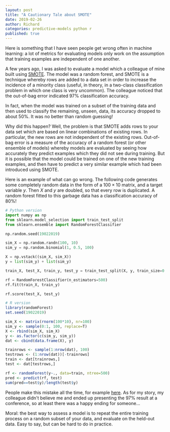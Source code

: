 ```yaml
---
layout: post
title: "A Cautionary Tale about SMOTE"
date: 2019-02-26
author: Richard
categories: predictive-models python r
published: true
---
```

Here is something that I have seen people get wrong often in machine learning: a lot of metrics for evaluating models only work on the
assumption that training examples are independent of one another.

A few years ago, I was asked to evaluate a model which a colleague of mine built using 
[SMOTE](https://en.wikipedia.org/wiki/Oversampling_and_undersampling_in_data_analysis). The model was a random forest, and SMOTE is
a technique whereby rows are added to a data set in order to increase the incidence of a minority class (useful, in theory, in a two-class
classification problem in which one class is very uncommon). The colleague noticed that the out-of-bag error indicated 97% classification
accuracy.

In fact, when the model was trained on a subset of the training data and then used to classify the remaining, unseen, data, its accuracy
dropped to about 50%. It was no better than random guessing!

Why did this happen? Well, the problem is that SMOTE adds rows to your data set which are based on linear combinations of existing rows. 
In particular, the new rows are not independent of the existing rows. Out-of-bag error is a measure of the accuracy of a random forest 
(or other ensemble of models) whereby models are evaluated by seeing how accurately they predict examples which they did not see during
training. But it is possible that the model could be trained on one of the new training examples, and then have to predict a very similar
example which had been introduced using SMOTE.

Here is an example of what can go wrong. The following code generates some completely random data in the form of a $100 \times 10$ matrix,
and a target variable $y$. Then $X$ and $y$ are doubled, so that every row is duplicated. A random forest fitted to this garbage data has
a classification accuracy of 80%! 

```python
# Python version
import numpy as np
from sklearn.model_selection import train_test_split
from sklearn.ensemble import RandomForestClassifier

np.random.seed(19022019)

sim_X = np.random.randn(100, 10)
sim_y = np.random.binomial(1, 0.5, 100)

X = np.vstack((sim_X, sim_X))
y = list(sim_y) + list(sim_y)

train_X, test_X, train_y, test_y = train_test_split(X, y, train_size=0.5, test_size=0.5)

rf = RandomForestClassifier(n_estimators=500)
rf.fit(train_X, train_y)

rf.score(test_X, test_y)
```

```r
# R version
library(randomForest)
set.seed(19022019)

sim_X <- matrix(rnorm(100*10), nr=100)
sim_y <- sample(0:1, 100, replace=T)
X <- rbind(sim_X, sim_X)
y <- as.factor(c(sim_y, sim_y))
dat <- cbind(data.frame(X), y)

trainrows <- sample(1:nrow(dat), 100)
testrows <- (1:nrow(dat))[-trainrows]
train <- dat[trainrows,]
test <- dat[testrows,]

rf <- randomForest(y~., data=train, ntree=500)
pred <- predict(rf, test)
sum(pred==test$y)/length(test$y)
```
People make this mistake all the time, for example [here](https://www.kaggle.com/rahultej/tomek-links-smote-cv-99-96-to-100-recall). As
for my story, my colleague didn't believe me and ended up presenting the 97% result at a conference, so at least there was a happy ending
for someone...

Moral: the best way to assess a model is to repeat the entire training process on a random subset of your data, and evaluate on the held-out
data. Easy to say, but can be hard to do in practice.
